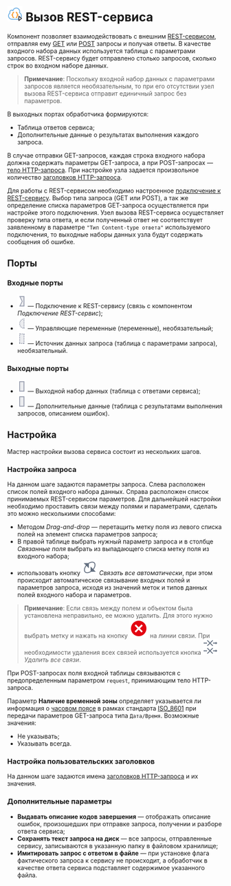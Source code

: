 # ![](../../images/icons/data-sources/web-rest-client_default.svg) Вызов REST-сервиса

Компонент позволяет взаимодействовать с внешним [REST-сервисом](https://ru.wikipedia.org/wiki/REST), отправляя ему [GET](https://ru.wikipedia.org/wiki/HTTP#GET) или [POST](https://ru.wikipedia.org/wiki/HTTP#POST) запросы и получая ответы. В качестве входного набора данных используется таблица с параметрами запросов. REST-сервису будет отправлено столько запросов, сколько строк во входном наборе данных.

> **Примечание**: Поскольку входной набор данных с параметрами запросов является необязательным, то при его отсутствии узел вызова REST-сервиса отправит единичный запрос без параметров.

В выходных портах обработчика формируются:

- Таблица ответов сервиса;
- Дополнительные данные о результатах выполнения каждого запроса.

В случае отправки GET-запросов, каждая строка входного набора должна содержать параметры GET-запроса, а при POST-запросах — [тело HTTP-запроса](https://ru.wikipedia.org/wiki/HTTP#Тело_сообщения). При настройке узла задается произвольное количество [заголовков HTTP-запроса](https://ru.wikipedia.org/wiki/HTTP#Заголовки).

Для работы с REST-сервисом необходимо настроенное [подключение к REST-сервису](../../integration/connections/list/rest-service.md). Выбор типа запроса (GET или POST), а так же определение списка параметров GET-запроса осуществляется при настройке этого подключения. Узел вызова REST-сервиса осуществляет проверку типа  ответа, и если полученный ответ не соответствует заявленному в параметре `"Тип Content-type ответа"` используемого подключения, то выходные наборы данных узла будут содержать сообщения об ошибке.

## Порты

### Входные порты

* ![](../../images/icons/ports/input_connection_inactive.svg) — Подключение к REST-сервису (связь с компонентом *Подключение REST-сервис*);
* ![](../../images/icons/ports/optional_input_variable_inactive.svg) — Управляющие переменные (переменные), необязательный;
* ![](../../images/icons/ports/optional_output_table_inactive.svg) — Источник данных запроса (таблица с параметрами запроса), необязательный.

### Выходные порты

* ![](../../images/icons/ports/output_table_inactive.svg) — Выходной набор данных (таблица с ответами сервиса);
* ![](../../images/icons/ports/output_table_inactive.svg) — Дополнительные данные (таблица с результатами выполнения запросов, описанием ошибок).

## Настройка

Мастер настройки вызова сервиса состоит из нескольких шагов.

### Настройка запроса

На данном шаге задаются параметры запроса. Слева расположен список полей входного набора данных. Справа расположен список принимаемых REST-сервисом параметров. Для дальнейшей настройки необходимо проставить связи между полями и параметрами, сделать это можно несколькими способами:

* Методом *Drag-and-drop* — перетащить метку поля из левого списка полей на элемент списка параметров запроса;
* В правой таблице выбрать нужный параметр запроса и в столбце *Связанные поля* выбрать из выпадающего списка метку поля из входного набора;
* использовать кнопку ![](../../images/icons/toolbar-controls/auto-connect_default.svg) *Связать все автоматически*, при этом происходит автоматическое связывание входных полей и параметров запроса, исходя из значений меток и типов данных полей входного набора и параметров.

> **Примечание**: Если связь между полем и объектом была установлена неправильно, ее можно удалить. Для этого нужно выбрать метку и нажать на кнопку ![](../../images/icons/link-grid/remove-link_hover.svg) на линии связи. При необходимости удаления всех связей используется кнопка ![](../../images/icons/toolbar-controls/remove-all-links_default.svg) *Удалить все связи*.

При POST-запросах поля входной таблицы связываются с предопределенным параметром `request`, принимающим тело HTTP-запроса.

Параметр **Наличие временной зоны** определяет указывается ли информация о [часовом поясе](https://ru.wikipedia.org/wiki/Список_часовых_поясов_по_странам) в рамках стандарта [ISO_8601](https://ru.wikipedia.org/wiki/ISO_8601) при передачи параметров GET-запроса типа `Дата/Время`. Возможные значения:

- Не указывать;
- Указывать всегда.

### Настройка пользовательских заголовков

На данном шаге задаются имена [заголовков HTTP-запроса](https://ru.wikipedia.org/wiki/HTTP#Заголовки) и их значения.

### Дополнительные параметры

- **Выдавать описание кодов завершения** — отображать описание ошибок, произошедших при отправке запроса, получении и разборе ответа сервиса;
- **Сохранять текст запроса на диск** — все запросы, отправленные сервису, записываются в указанную папку в файловом хранилище;
- **Имитировать запрос с ответом в файле** — при установке флага фактического запроса к сервису не происходит, а обработчик в качестве ответа сервиса подставляет содержимое указанного файла.
